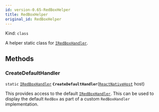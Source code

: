 ```yaml
---
id: version-0.65-RedBoxHelper
title: RedBoxHelper
original_id: RedBoxHelper
---
```


Kind: `class`



A helper static class for [`IRedBoxHandler`](IRedBoxHandler).



## Methods
### CreateDefaultHandler
`static` [`IRedBoxHandler`](IRedBoxHandler) **`CreateDefaultHandler`**([`ReactNativeHost`](ReactNativeHost) host)

This provides access to the default [`IRedBoxHandler`](IRedBoxHandler). This can be used to display the default `RedBox` as part of a custom `RedBoxHandler` implementation.




